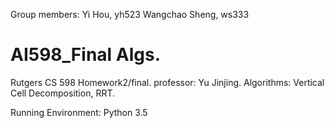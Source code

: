Group members:
Yi Hou,             yh523
Wangchao Sheng,     ws333

# AI598_Final Algs.
Rutgers CS 598 Homework2/final. professor: Yu Jinjing. Algorithms: Vertical Cell Decomposition, RRT.

Running Environment:
Python 3.5
